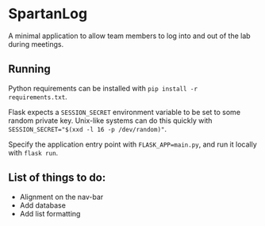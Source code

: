 # SpartanLog
A minimal application to allow team members to log into and out of the lab during meetings.

## Running
Python requirements can be installed with `pip install -r requirements.txt`.

Flask expects a `SESSION_SECRET` environment variable to be set to some random private key. Unix-like systems can do this quickly with `SESSION_SECRET="$(xxd -l 16 -p /dev/random)"`.

Specify the application entry point with `FLASK_APP=main.py`, and run it locally with `flask run`.

## List of things to do:
- Alignment on the nav-bar
- Add database
- Add list formatting
